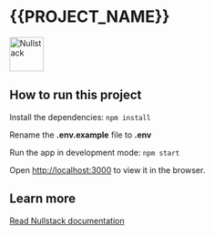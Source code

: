 # {{PROJECT_NAME}}

<img src='https://raw.githubusercontent.com/nullstack/nullstack/master/nullstack.png' height='60' alt='Nullstack' />

## How to run this project

Install the dependencies: `npm install`

Rename the **.env.example** file to **.env**

Run the app in development mode: `npm start`

Open [http://localhost:3000](http://localhost:3000) to view it in the browser.

## Learn more

[Read Nullstack documentation](https://nullstack.app/documentation)